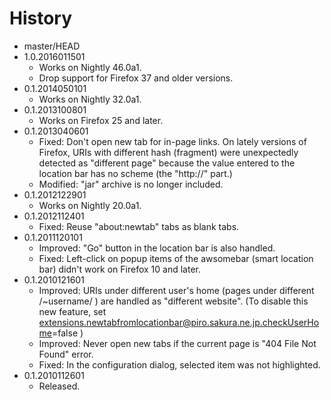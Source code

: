 # History

 - master/HEAD
 - 1.0.2016011501
   * Works on Nightly 46.0a1.
   * Drop support for Firefox 37 and older versions.
 - 0.1.2014050101
   * Works on Nightly 32.0a1.
 - 0.1.2013100801
   * Works on Firefox 25 and later.
 - 0.1.2013040601
   * Fixed: Don't open new tab for in-page links. On lately versions of Firefox, URIs with different hash (fragment) were unexpectedly detected as "different page" because the value entered to the location bar has no scheme (the "http://" part.)
   * Modified: "jar" archive is no longer included.
 - 0.1.2012122901
   * Works on Nightly 20.0a1.
 - 0.1.2012112401
   * Fixed: Reuse "about:newtab" tabs as blank tabs.
 - 0.1.2011120101
   * Improved: "Go" button in the location bar is also handled.
   * Fixed: Left-click on popup items of the awsomebar (smart location bar) didn't work on Firefox 10 and later.
 - 0.1.2010121601
   * Improved: URIs under different user's home (pages under different /~username/ ) are handled as "different website". (To disable this new feature, set extensions.newtabfromlocationbar@piro.sakura.ne.jp.checkUserHome=false )
   * Improved: Never open new tabs if the current page is "404 File Not Found" error.
   * Fixed: In the configuration dialog, selected item was not highlighted.
 - 0.1.2010112601
   * Released.
